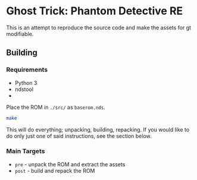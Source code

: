 # Ghost Trick: Phantom Detective RE
This is an attempt to reproduce the source code and make the assets for gt
modifiable.

## Building
### Requirements
* Python 3
* ndstool
* 

Place the ROM in `./src/` as `baserom.nds`.


```sh
make
```

This will do everything; unpacking, building, repacking. If you would like to
do only just one of said instructions, see the section below.

### Main Targets
* `pre` - unpack the ROM and extract the assets
* `post` - build and repack the ROM
